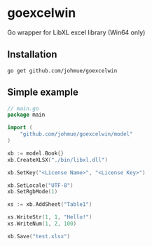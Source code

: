 # goexcelwin
Go wrapper for LibXL excel library (Win64 only)

## Installation

```shell
go get github.com/johmue/goexcelwin
```

## Simple example

```go
// main.go
package main

import (
	"github.com/johmue/goexcelwin/model"
)

xb := model.Book{}
xb.CreateXLSX("./bin/libxl.dll")

xb.SetKey("<License Name>", "<License Key>")

xb.SetLocale("UTF-8")
xb.SetRgbMode(1)

xs := xb.AddSheet("Table1")

xs.WriteStr(1, 1, "Hello!")
xs.WriteNum(1, 2, 100)

xb.Save("test.xlsx")
```